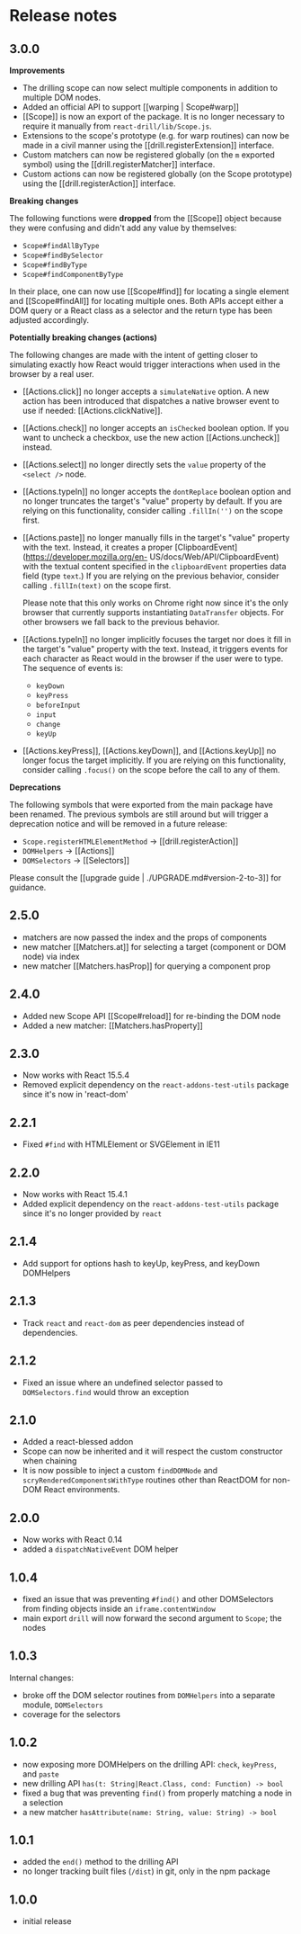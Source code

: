 # Release notes

## 3.0.0

**Improvements**

- The drilling scope can now select multiple components in addition to multiple
  DOM nodes.
- Added an official API to support [[warping | Scope#warp]]
- [[Scope]] is now an export of the package. It is no longer necessary to
  require it manually from `react-drill/lib/Scope.js`.
- Extensions to the scope's prototype (e.g. for warp routines) can now be made
  in a civil manner using the [[drill.registerExtension]] interface.
- Custom matchers can now be registered globally (on the `m` exported symbol)
  using the [[drill.registerMatcher]] interface.
- Custom actions can now be registered globally (on the Scope prototype) using
  the [[drill.registerAction]] interface.

**Breaking changes**

The following functions were **dropped** from the [[Scope]] object because they
were confusing and didn't add any value by themselves:

  * `Scope#findAllByType`
  * `Scope#findBySelector`
  * `Scope#findByType`
  * `Scope#findComponentByType`

In their place, one can now use [[Scope#find]] for locating a single element
and [[Scope#findAll]] for locating multiple ones. Both APIs accept either a DOM
query or a React class as a selector and the return type has been adjusted
accordingly.

**Potentially breaking changes (actions)**

The following changes are made with the intent of getting closer to simulating
exactly how React would trigger interactions when used in the browser by a real
user.

- [[Actions.click]] no longer accepts a `simulateNative` option. A new action
  has been introduced that dispatches a native browser event to use if needed:
  [[Actions.clickNative]].

- [[Actions.check]] no longer accepts an `isChecked` boolean option. If you
  want to uncheck a checkbox, use the new action [[Actions.uncheck]] instead.

- [[Actions.select]] no longer directly sets the `value` property of the
  `<select />` node.

- [[Actions.typeIn]] no longer accepts the `dontReplace` boolean option and no
  longer truncates the target's "value" property by default. If you are relying
  on this functionality, consider calling `.fillIn('')` on the scope first.

- [[Actions.paste]] no longer manually fills in the target's "value" property
  with the text. Instead, it creates a proper
  [ClipboardEvent](https://developer.mozilla.org/en-
  US/docs/Web/API/ClipboardEvent) with the textual content specified in the
  `clipboardEvent` properties data field (type `text`.) If you are relying on
  the previous behavior, consider calling `.fillIn(text)` on the scope first.

  Please note that this only works on Chrome right now since it's the only
  browser that currently supports instantiating `DataTransfer` objects. For
  other browsers we fall back to the previous behavior.

- [[Actions.typeIn]] no longer implicitly focuses the target nor does it fill
  in the target's "value" property with the text. Instead, it triggers events
  for each character as React would in the browser if the user were to type.
  The sequence of events is:

  * `keyDown`
  * `keyPress`
  * `beforeInput`
  * `input`
  * `change`
  * `keyUp`

- [[Actions.keyPress]], [[Actions.keyDown]], and [[Actions.keyUp]] no longer
  focus the target implicitly. If you are relying on this functionality,
  consider calling `.focus()` on the scope before the call to any of them.

**Deprecations**

The following symbols that were exported from the main package have been
renamed. The previous symbols are still around but will trigger a deprecation
notice and will be removed in a future release:

- `Scope.registerHTMLElementMethod` -> [[drill.registerAction]]
- `DOMHelpers` -> [[Actions]]
- `DOMSelectors` -> [[Selectors]]

Please consult the [[upgrade guide | ./UPGRADE.md#version-2-to-3]] for
guidance.

## 2.5.0

- matchers are now passed the index and the props of components
- new matcher [[Matchers.at]] for selecting a target (component or DOM node)
  via index
- new matcher [[Matchers.hasProp]] for querying a component prop

## 2.4.0

- Added new Scope API [[Scope#reload]] for re-binding the DOM node
- Added a new matcher: [[Matchers.hasProperty]]

## 2.3.0

- Now works with React 15.5.4
- Removed explicit dependency on the `react-addons-test-utils` package since it's now in 'react-dom'

## 2.2.1

- Fixed `#find` with HTMLElement or SVGElement in IE11

## 2.2.0

- Now works with React 15.4.1
- Added explicit dependency on the `react-addons-test-utils` package since it's no longer provided by `react`

## 2.1.4

- Add support for options hash to keyUp, keyPress, and keyDown DOMHelpers

## 2.1.3

- Track `react` and `react-dom` as peer dependencies instead of dependencies.

## 2.1.2

- Fixed an issue where an undefined selector passed to `DOMSelectors.find` would throw an exception

## 2.1.0

- Added a react-blessed addon
- Scope can now be inherited and it will respect the custom constructor when 
  chaining
- It is now possible to inject a custom `findDOMNode` and `scryRenderedComponentsWithType` routines other than ReactDOM for non-DOM React environments.

## 2.0.0

- Now works with React 0.14
- added a `dispatchNativeEvent` DOM helper

## 1.0.4

- fixed an issue that was preventing `#find()` and other DOMSelectors from finding objects inside an `iframe.contentWindow`
- main export `drill` will now forward the second argument to `Scope`; the nodes

## 1.0.3

Internal changes:

- broke off the DOM selector routines from `DOMHelpers` into a separate module, `DOMSelectors`
- coverage for the selectors

## 1.0.2

- now exposing more DOMHelpers on the drilling API: `check`, `keyPress`, and `paste`
- new drilling API `has(t: String|React.Class, cond: Function) -> bool`
- fixed a bug that was preventing `find()` from properly matching a node in a selection
- a new matcher `hasAttribute(name: String, value: String) -> bool`

## 1.0.1

- added the `end()` method to the drilling API
- no longer tracking built files (`/dist`) in git, only in the npm package

## 1.0.0

- initial release

